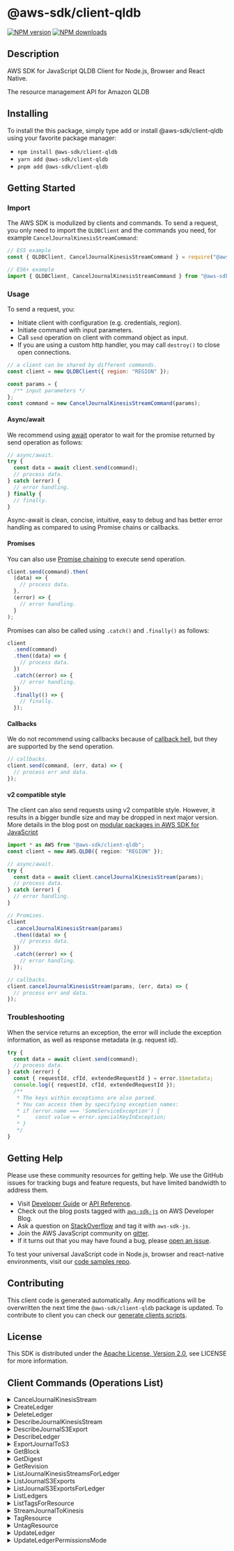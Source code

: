 <!-- generated file, do not edit directly -->

# @aws-sdk/client-qldb

[![NPM version](https://img.shields.io/npm/v/@aws-sdk/client-qldb/latest.svg)](https://www.npmjs.com/package/@aws-sdk/client-qldb)
[![NPM downloads](https://img.shields.io/npm/dm/@aws-sdk/client-qldb.svg)](https://www.npmjs.com/package/@aws-sdk/client-qldb)

## Description

AWS SDK for JavaScript QLDB Client for Node.js, Browser and React Native.

<p>The resource management API for Amazon QLDB</p>

## Installing

To install the this package, simply type add or install @aws-sdk/client-qldb
using your favorite package manager:

- `npm install @aws-sdk/client-qldb`
- `yarn add @aws-sdk/client-qldb`
- `pnpm add @aws-sdk/client-qldb`

## Getting Started

### Import

The AWS SDK is modulized by clients and commands.
To send a request, you only need to import the `QLDBClient` and
the commands you need, for example `CancelJournalKinesisStreamCommand`:

```js
// ES5 example
const { QLDBClient, CancelJournalKinesisStreamCommand } = require("@aws-sdk/client-qldb");
```

```ts
// ES6+ example
import { QLDBClient, CancelJournalKinesisStreamCommand } from "@aws-sdk/client-qldb";
```

### Usage

To send a request, you:

- Initiate client with configuration (e.g. credentials, region).
- Initiate command with input parameters.
- Call `send` operation on client with command object as input.
- If you are using a custom http handler, you may call `destroy()` to close open connections.

```js
// a client can be shared by different commands.
const client = new QLDBClient({ region: "REGION" });

const params = {
  /** input parameters */
};
const command = new CancelJournalKinesisStreamCommand(params);
```

#### Async/await

We recommend using [await](https://developer.mozilla.org/en-US/docs/Web/JavaScript/Reference/Operators/await)
operator to wait for the promise returned by send operation as follows:

```js
// async/await.
try {
  const data = await client.send(command);
  // process data.
} catch (error) {
  // error handling.
} finally {
  // finally.
}
```

Async-await is clean, concise, intuitive, easy to debug and has better error handling
as compared to using Promise chains or callbacks.

#### Promises

You can also use [Promise chaining](https://developer.mozilla.org/en-US/docs/Web/JavaScript/Guide/Using_promises#chaining)
to execute send operation.

```js
client.send(command).then(
  (data) => {
    // process data.
  },
  (error) => {
    // error handling.
  }
);
```

Promises can also be called using `.catch()` and `.finally()` as follows:

```js
client
  .send(command)
  .then((data) => {
    // process data.
  })
  .catch((error) => {
    // error handling.
  })
  .finally(() => {
    // finally.
  });
```

#### Callbacks

We do not recommend using callbacks because of [callback hell](http://callbackhell.com/),
but they are supported by the send operation.

```js
// callbacks.
client.send(command, (err, data) => {
  // process err and data.
});
```

#### v2 compatible style

The client can also send requests using v2 compatible style.
However, it results in a bigger bundle size and may be dropped in next major version. More details in the blog post
on [modular packages in AWS SDK for JavaScript](https://aws.amazon.com/blogs/developer/modular-packages-in-aws-sdk-for-javascript/)

```ts
import * as AWS from "@aws-sdk/client-qldb";
const client = new AWS.QLDB({ region: "REGION" });

// async/await.
try {
  const data = await client.cancelJournalKinesisStream(params);
  // process data.
} catch (error) {
  // error handling.
}

// Promises.
client
  .cancelJournalKinesisStream(params)
  .then((data) => {
    // process data.
  })
  .catch((error) => {
    // error handling.
  });

// callbacks.
client.cancelJournalKinesisStream(params, (err, data) => {
  // process err and data.
});
```

### Troubleshooting

When the service returns an exception, the error will include the exception information,
as well as response metadata (e.g. request id).

```js
try {
  const data = await client.send(command);
  // process data.
} catch (error) {
  const { requestId, cfId, extendedRequestId } = error.$$metadata;
  console.log({ requestId, cfId, extendedRequestId });
  /**
   * The keys within exceptions are also parsed.
   * You can access them by specifying exception names:
   * if (error.name === 'SomeServiceException') {
   *     const value = error.specialKeyInException;
   * }
   */
}
```

## Getting Help

Please use these community resources for getting help.
We use the GitHub issues for tracking bugs and feature requests, but have limited bandwidth to address them.

- Visit [Developer Guide](https://docs.aws.amazon.com/sdk-for-javascript/v3/developer-guide/welcome.html)
  or [API Reference](https://docs.aws.amazon.com/AWSJavaScriptSDK/v3/latest/index.html).
- Check out the blog posts tagged with [`aws-sdk-js`](https://aws.amazon.com/blogs/developer/tag/aws-sdk-js/)
  on AWS Developer Blog.
- Ask a question on [StackOverflow](https://stackoverflow.com/questions/tagged/aws-sdk-js) and tag it with `aws-sdk-js`.
- Join the AWS JavaScript community on [gitter](https://gitter.im/aws/aws-sdk-js-v3).
- If it turns out that you may have found a bug, please [open an issue](https://github.com/aws/aws-sdk-js-v3/issues/new/choose).

To test your universal JavaScript code in Node.js, browser and react-native environments,
visit our [code samples repo](https://github.com/aws-samples/aws-sdk-js-tests).

## Contributing

This client code is generated automatically. Any modifications will be overwritten the next time the `@aws-sdk/client-qldb` package is updated.
To contribute to client you can check our [generate clients scripts](https://github.com/aws/aws-sdk-js-v3/tree/main/scripts/generate-clients).

## License

This SDK is distributed under the
[Apache License, Version 2.0](http://www.apache.org/licenses/LICENSE-2.0),
see LICENSE for more information.

## Client Commands (Operations List)

<details>
<summary>
CancelJournalKinesisStream
</summary>

[Command API Reference](https://docs.aws.amazon.com/AWSJavaScriptSDK/v3/latest/clients/client-qldb/classes/canceljournalkinesisstreamcommand.html) / [Input](https://docs.aws.amazon.com/AWSJavaScriptSDK/v3/latest/clients/client-qldb/interfaces/canceljournalkinesisstreamcommandinput.html) / [Output](https://docs.aws.amazon.com/AWSJavaScriptSDK/v3/latest/clients/client-qldb/interfaces/canceljournalkinesisstreamcommandoutput.html)

</details>
<details>
<summary>
CreateLedger
</summary>

[Command API Reference](https://docs.aws.amazon.com/AWSJavaScriptSDK/v3/latest/clients/client-qldb/classes/createledgercommand.html) / [Input](https://docs.aws.amazon.com/AWSJavaScriptSDK/v3/latest/clients/client-qldb/interfaces/createledgercommandinput.html) / [Output](https://docs.aws.amazon.com/AWSJavaScriptSDK/v3/latest/clients/client-qldb/interfaces/createledgercommandoutput.html)

</details>
<details>
<summary>
DeleteLedger
</summary>

[Command API Reference](https://docs.aws.amazon.com/AWSJavaScriptSDK/v3/latest/clients/client-qldb/classes/deleteledgercommand.html) / [Input](https://docs.aws.amazon.com/AWSJavaScriptSDK/v3/latest/clients/client-qldb/interfaces/deleteledgercommandinput.html) / [Output](https://docs.aws.amazon.com/AWSJavaScriptSDK/v3/latest/clients/client-qldb/interfaces/deleteledgercommandoutput.html)

</details>
<details>
<summary>
DescribeJournalKinesisStream
</summary>

[Command API Reference](https://docs.aws.amazon.com/AWSJavaScriptSDK/v3/latest/clients/client-qldb/classes/describejournalkinesisstreamcommand.html) / [Input](https://docs.aws.amazon.com/AWSJavaScriptSDK/v3/latest/clients/client-qldb/interfaces/describejournalkinesisstreamcommandinput.html) / [Output](https://docs.aws.amazon.com/AWSJavaScriptSDK/v3/latest/clients/client-qldb/interfaces/describejournalkinesisstreamcommandoutput.html)

</details>
<details>
<summary>
DescribeJournalS3Export
</summary>

[Command API Reference](https://docs.aws.amazon.com/AWSJavaScriptSDK/v3/latest/clients/client-qldb/classes/describejournals3exportcommand.html) / [Input](https://docs.aws.amazon.com/AWSJavaScriptSDK/v3/latest/clients/client-qldb/interfaces/describejournals3exportcommandinput.html) / [Output](https://docs.aws.amazon.com/AWSJavaScriptSDK/v3/latest/clients/client-qldb/interfaces/describejournals3exportcommandoutput.html)

</details>
<details>
<summary>
DescribeLedger
</summary>

[Command API Reference](https://docs.aws.amazon.com/AWSJavaScriptSDK/v3/latest/clients/client-qldb/classes/describeledgercommand.html) / [Input](https://docs.aws.amazon.com/AWSJavaScriptSDK/v3/latest/clients/client-qldb/interfaces/describeledgercommandinput.html) / [Output](https://docs.aws.amazon.com/AWSJavaScriptSDK/v3/latest/clients/client-qldb/interfaces/describeledgercommandoutput.html)

</details>
<details>
<summary>
ExportJournalToS3
</summary>

[Command API Reference](https://docs.aws.amazon.com/AWSJavaScriptSDK/v3/latest/clients/client-qldb/classes/exportjournaltos3command.html) / [Input](https://docs.aws.amazon.com/AWSJavaScriptSDK/v3/latest/clients/client-qldb/interfaces/exportjournaltos3commandinput.html) / [Output](https://docs.aws.amazon.com/AWSJavaScriptSDK/v3/latest/clients/client-qldb/interfaces/exportjournaltos3commandoutput.html)

</details>
<details>
<summary>
GetBlock
</summary>

[Command API Reference](https://docs.aws.amazon.com/AWSJavaScriptSDK/v3/latest/clients/client-qldb/classes/getblockcommand.html) / [Input](https://docs.aws.amazon.com/AWSJavaScriptSDK/v3/latest/clients/client-qldb/interfaces/getblockcommandinput.html) / [Output](https://docs.aws.amazon.com/AWSJavaScriptSDK/v3/latest/clients/client-qldb/interfaces/getblockcommandoutput.html)

</details>
<details>
<summary>
GetDigest
</summary>

[Command API Reference](https://docs.aws.amazon.com/AWSJavaScriptSDK/v3/latest/clients/client-qldb/classes/getdigestcommand.html) / [Input](https://docs.aws.amazon.com/AWSJavaScriptSDK/v3/latest/clients/client-qldb/interfaces/getdigestcommandinput.html) / [Output](https://docs.aws.amazon.com/AWSJavaScriptSDK/v3/latest/clients/client-qldb/interfaces/getdigestcommandoutput.html)

</details>
<details>
<summary>
GetRevision
</summary>

[Command API Reference](https://docs.aws.amazon.com/AWSJavaScriptSDK/v3/latest/clients/client-qldb/classes/getrevisioncommand.html) / [Input](https://docs.aws.amazon.com/AWSJavaScriptSDK/v3/latest/clients/client-qldb/interfaces/getrevisioncommandinput.html) / [Output](https://docs.aws.amazon.com/AWSJavaScriptSDK/v3/latest/clients/client-qldb/interfaces/getrevisioncommandoutput.html)

</details>
<details>
<summary>
ListJournalKinesisStreamsForLedger
</summary>

[Command API Reference](https://docs.aws.amazon.com/AWSJavaScriptSDK/v3/latest/clients/client-qldb/classes/listjournalkinesisstreamsforledgercommand.html) / [Input](https://docs.aws.amazon.com/AWSJavaScriptSDK/v3/latest/clients/client-qldb/interfaces/listjournalkinesisstreamsforledgercommandinput.html) / [Output](https://docs.aws.amazon.com/AWSJavaScriptSDK/v3/latest/clients/client-qldb/interfaces/listjournalkinesisstreamsforledgercommandoutput.html)

</details>
<details>
<summary>
ListJournalS3Exports
</summary>

[Command API Reference](https://docs.aws.amazon.com/AWSJavaScriptSDK/v3/latest/clients/client-qldb/classes/listjournals3exportscommand.html) / [Input](https://docs.aws.amazon.com/AWSJavaScriptSDK/v3/latest/clients/client-qldb/interfaces/listjournals3exportscommandinput.html) / [Output](https://docs.aws.amazon.com/AWSJavaScriptSDK/v3/latest/clients/client-qldb/interfaces/listjournals3exportscommandoutput.html)

</details>
<details>
<summary>
ListJournalS3ExportsForLedger
</summary>

[Command API Reference](https://docs.aws.amazon.com/AWSJavaScriptSDK/v3/latest/clients/client-qldb/classes/listjournals3exportsforledgercommand.html) / [Input](https://docs.aws.amazon.com/AWSJavaScriptSDK/v3/latest/clients/client-qldb/interfaces/listjournals3exportsforledgercommandinput.html) / [Output](https://docs.aws.amazon.com/AWSJavaScriptSDK/v3/latest/clients/client-qldb/interfaces/listjournals3exportsforledgercommandoutput.html)

</details>
<details>
<summary>
ListLedgers
</summary>

[Command API Reference](https://docs.aws.amazon.com/AWSJavaScriptSDK/v3/latest/clients/client-qldb/classes/listledgerscommand.html) / [Input](https://docs.aws.amazon.com/AWSJavaScriptSDK/v3/latest/clients/client-qldb/interfaces/listledgerscommandinput.html) / [Output](https://docs.aws.amazon.com/AWSJavaScriptSDK/v3/latest/clients/client-qldb/interfaces/listledgerscommandoutput.html)

</details>
<details>
<summary>
ListTagsForResource
</summary>

[Command API Reference](https://docs.aws.amazon.com/AWSJavaScriptSDK/v3/latest/clients/client-qldb/classes/listtagsforresourcecommand.html) / [Input](https://docs.aws.amazon.com/AWSJavaScriptSDK/v3/latest/clients/client-qldb/interfaces/listtagsforresourcecommandinput.html) / [Output](https://docs.aws.amazon.com/AWSJavaScriptSDK/v3/latest/clients/client-qldb/interfaces/listtagsforresourcecommandoutput.html)

</details>
<details>
<summary>
StreamJournalToKinesis
</summary>

[Command API Reference](https://docs.aws.amazon.com/AWSJavaScriptSDK/v3/latest/clients/client-qldb/classes/streamjournaltokinesiscommand.html) / [Input](https://docs.aws.amazon.com/AWSJavaScriptSDK/v3/latest/clients/client-qldb/interfaces/streamjournaltokinesiscommandinput.html) / [Output](https://docs.aws.amazon.com/AWSJavaScriptSDK/v3/latest/clients/client-qldb/interfaces/streamjournaltokinesiscommandoutput.html)

</details>
<details>
<summary>
TagResource
</summary>

[Command API Reference](https://docs.aws.amazon.com/AWSJavaScriptSDK/v3/latest/clients/client-qldb/classes/tagresourcecommand.html) / [Input](https://docs.aws.amazon.com/AWSJavaScriptSDK/v3/latest/clients/client-qldb/interfaces/tagresourcecommandinput.html) / [Output](https://docs.aws.amazon.com/AWSJavaScriptSDK/v3/latest/clients/client-qldb/interfaces/tagresourcecommandoutput.html)

</details>
<details>
<summary>
UntagResource
</summary>

[Command API Reference](https://docs.aws.amazon.com/AWSJavaScriptSDK/v3/latest/clients/client-qldb/classes/untagresourcecommand.html) / [Input](https://docs.aws.amazon.com/AWSJavaScriptSDK/v3/latest/clients/client-qldb/interfaces/untagresourcecommandinput.html) / [Output](https://docs.aws.amazon.com/AWSJavaScriptSDK/v3/latest/clients/client-qldb/interfaces/untagresourcecommandoutput.html)

</details>
<details>
<summary>
UpdateLedger
</summary>

[Command API Reference](https://docs.aws.amazon.com/AWSJavaScriptSDK/v3/latest/clients/client-qldb/classes/updateledgercommand.html) / [Input](https://docs.aws.amazon.com/AWSJavaScriptSDK/v3/latest/clients/client-qldb/interfaces/updateledgercommandinput.html) / [Output](https://docs.aws.amazon.com/AWSJavaScriptSDK/v3/latest/clients/client-qldb/interfaces/updateledgercommandoutput.html)

</details>
<details>
<summary>
UpdateLedgerPermissionsMode
</summary>

[Command API Reference](https://docs.aws.amazon.com/AWSJavaScriptSDK/v3/latest/clients/client-qldb/classes/updateledgerpermissionsmodecommand.html) / [Input](https://docs.aws.amazon.com/AWSJavaScriptSDK/v3/latest/clients/client-qldb/interfaces/updateledgerpermissionsmodecommandinput.html) / [Output](https://docs.aws.amazon.com/AWSJavaScriptSDK/v3/latest/clients/client-qldb/interfaces/updateledgerpermissionsmodecommandoutput.html)

</details>
